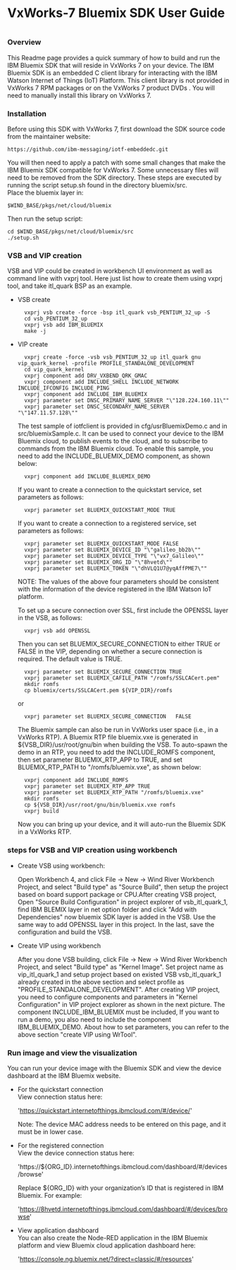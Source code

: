 # ##########################################################
#
# VxWorks-7 Bluemix SDK User Guide
#
# ##########################################################

### Overview

This Readme page provides a quick summary of how to build and run the IBM Bluemix SDK that will reside in VxWorks 7 on your device. The IBM Bluemix SDK is an embedded C client library for interacting with the IBM Watson Internet of Things (IoT) Platform. This client library is not provided in VxWorks 7 RPM packages or on the VxWorks 7 product DVDs . You will need to manually install this library on VxWorks 7.

### Installation

Before using this SDK with VxWorks 7, first download the SDK source code from the maintainer website:

    https://github.com/ibm-messaging/iotf-embeddedc.git

You will then need to apply a patch with some small changes that make the IBM Bluemix SDK compatible for VxWorks 7. Some unnecessary files will need to be removed from the SDK directory. These steps are executed by running the script setup.sh found in the directory bluemix/src.   
Place the bluemix layer in:

    $WIND_BASE/pkgs/net/cloud/bluemix

Then run the setup script:

    cd $WIND_BASE/pkgs/net/cloud/bluemix/src 
    ./setup.sh 

### VSB and VIP creation

VSB and VIP could be created in workbench UI environment as well as command line with vxprj tool. Here just list how to create them using vxprj tool, and take itl_quark BSP as an example. 

* VSB create

        vxprj vsb create -force -bsp itl_quark vsb_PENTIUM_32_up -S      
        cd vsb_PENTIUM_32_up      
        vxprj vsb add IBM_BLUEMIX     
        make -j     

* VIP create

        vxprj create -force -vsb vsb_PENTIUM_32_up itl_quark gnu vip_quark_kernel -profile PROFILE_STANDALONE_DEVELOPMENT  
        cd vip_quark_kernel  
        vxprj component add DRV_VXBEND_QRK_GMAC  
        vxprj component add INCLUDE_SHELL INCLUDE_NETWORK INCLUDE_IFCONFIG INCLUDE_PING  
        vxprj component add INCLUDE_IBM_BLUEMIX  
        vxprj parameter set DNSC_PRIMARY_NAME_SERVER "\"128.224.160.11\""  
        vxprj parameter set DNSC_SECONDARY_NAME_SERVER "\"147.11.57.128\""  

    The test sample of iotfclient is provided in cfg/usrBluemixDemo.c and in src/bluemixSample.c. It can be used to connect your device to the IBM Bluemix cloud, to publish events to the cloud, and to subscribe to commands from the IBM Bluemix cloud. To enable this sample, you need to add the INCLUDE_BLUEMIX_DEMO component, as shown below: 

        vxprj component add INCLUDE_BLUEMIX_DEMO

    If you want to create a connection to the quickstart service, set parameters as follows:

        vxprj parameter set BLUEMIX_QUICKSTART_MODE TRUE

    If you want to create a connection to a registered service, set parameters as follows:  

        vxprj parameter set BLUEMIX_QUICKSTART_MODE FALSE  
        vxprj parameter set BLUEMIX_DEVICE_ID "\"galileo_bb2b\""  
        vxprj parameter set BLUEMIX_DEVICE_TYPE "\"vx7_Galileo\""  
        vxprj parameter set BLUEMIX_ORG_ID "\"8hvetd\""  
        vxprj parameter set BLUEMIX_TOKEN "\"dhVLQ1U7@yqAffPME7\""  


    NOTE: The values of the above four parameters should be consistent with the information of the device registered in the IBM Watson IoT platform.  

    To set up a secure connection over SSL, first include the OPENSSL layer in the VSB, as follows:  

        vxprj vsb add OPENSSL  

    Then you can set BLUEMIX_SECURE_CONNECTION to either TRUE or FALSE in the VIP, depending on whether a secure connection is required. The default value is TRUE.  

        vxprj parameter set BLUEMIX_SECURE_CONNECTION TRUE  
        vxprj parameter set BLUEMIX_CAFILE_PATH "/romfs/SSLCACert.pem"   
        mkdir romfs   
        cp bluemix/certs/SSLCACert.pem ${VIP_DIR}/romfs   

    or  
    
        vxprj parameter set BLUEMIX_SECURE_CONNECTION   FALSE  

    The Bluemix sample can also be run in VxWorks user space (i.e., in a VxWorks RTP). A Bluemix RTP file bluemix.vxe is generated in ${VSB_DIR}/usr/root/gnu/bin when building the VSB. To auto-spawn the demo in an RTP, you need to add the INCLUDE_ROMFS component, then set parameter BLUEMIX_RTP_APP to TRUE, and set BLUEMIX_RTP_PATH to "/romfs/bluemix.vxe", as shown below:  

        vxprj component add INCLUDE_ROMFS  
        vxprj parameter set BLUEMIX_RTP_APP TRUE  
        vxprj parameter set BLUEMIX_RTP_PATH "/romfs/bluemix.vxe"  
        mkdir romfs  
        cp ${VSB_DIR}/usr/root/gnu/bin/bluemix.vxe romfs  
        vxprj build  

    Now you can bring up your device, and it will auto-run the Bluemix SDK in a VxWorks RTP. 

### steps for VSB and VIP creation using workbench
* Create VSB using workbench:

    Open Workbench 4, and click File -> New -> Wind River Workbench Project, and select "Build type" as "Source Build", then setup the project based on board support package or CPU.After creating VSB project, Open "Source Build Configuration" in project explorer of vsb_itl_quark_1, find IBM BLEMIX layer in net option folder and click "Add with Dependencies" 
    now bluemix SDK layer is added in the VSB. Use the same way to add OPENSSL layer in this project. In the last, save the configuration and build the VSB.

* Create VIP using workbench

    After you done VSB building, click File -> New -> Wind River Workbench Project, and select "Build type" as "Kernel Image". Set project name as vip_itl_quark_1 and setup project based on existed VSB vsb_itl_quark_1 already created in the above section and select profile as "PROFILE_STANDALONE_DEVELOPMENT". After creating VIP project, you need to configure components and parameters in "Kernel Configuration" in VIP project explorer as shown in the next picture. The component INCLUDE_IBM_BLUEMIX must be included, If you want to run a demo, you also need to include the component IBM_BLUEMIX_DEMO. About how to set parameters, you can refer to the above section "create VIP using WrTool".

### Run image and view the visualization

You can run your device image with the Bluemix SDK and view the device dashboard at the IBM Bluemix website. 

* For the quickstart connection  
    View connection status here:  

    'https://quickstart.internetofthings.ibmcloud.com/#/device/'

    Note: The device MAC address needs to be entered on this page, and it must be in lower case. 

* For the registered connection  
    View the device connection status here:  

    'https://${ORG_ID}.internetofthings.ibmcloud.com/dashboard/#/devices/browse'  

    Replace ${ORG_ID} with your organization’s ID that is registered in IBM Bluemix. For example:

    'https://8hvetd.internetofthings.ibmcloud.com/dashboard/#/devices/browse'  

* View application dashboard  
    You can also create the Node-RED application in the IBM Bluemix platform and view Bluemix cloud application dashboard here:  

    'https://console.ng.bluemix.net/?direct=classic/#/resources'
